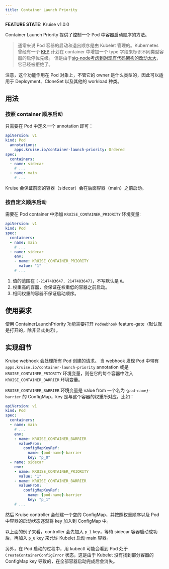 ```yaml
---
title: Container Launch Priority
---
```


**FEATURE STATE:** Kruise v1.0.0

Container Launch Priority 提供了控制一个 Pod 中容器启动顺序的方法。

> 通常来说 Pod 容器的启动和退出顺序是由 Kubelet 管理的。Kubernetes 曾经有一个 [KEP](https://github.com/kubernetes/enhancements/tree/master/keps/sig-node/753-sidecar-containers) 计划在 container 中增加一个 type 字段来标识不同类型容器的启停优先级。
> 但是由于[sig-node考虑到对现有代码架构的改动太大](https://github.com/kubernetes/enhancements/issues/753#issuecomment-713471597)，它已经被拒绝了。

注意，这个功能作用在 Pod 对象上，不管它的 owner 是什么类型的，因此可以适用于 Deployment、CloneSet 以及其他的 workload 种类。

## 用法

### 按照 container 顺序启动

只需要在 Pod 中定义一个 annotation 即可：

```yaml
apiVersion: v1
kind: Pod
  annotations:
    apps.kruise.io/container-launch-priority: Ordered
spec:
  containers:
  - name: sidecar
    # ...
  - name: main
    # ...
```

Kruise 会保证前面的容器（sidecar）会在后面容器（main）之前启动。

### 按自定义顺序启动

需要在 Pod container 中添加 `KRUISE_CONTAINER_PRIORITY` 环境变量:

```yaml
apiVersion: v1
kind: Pod
spec:
  containers:
  - name: main
    # ...
  - name: sidecar
    env:
    - name: KRUISE_CONTAINER_PRIORITY
      value: "1"
    # ...
```

1. 值的范围在 `[-2147483647, 2147483647]`，不写默认是 `0`。
2. 权重高的容器，会保证在权重低的容器之前启动。
3. 相同权重的容器不保证启动顺序。

## 使用要求

使用 ContainerLaunchPriority 功能需要打开 `PodWebhook` feature-gate（默认就是打开的，除非显式关闭）。

## 实现细节

Kruise webhook 会处理所有 Pod 创建的请求。
当 webhook 发现 Pod 中带有 `apps.kruise.io/container-launch-priority` annotation 或是 `KRUISE_CONTAINER_PRIORITY` 环境变量，则在它的每个容器中注入 `KRUISE_CONTAINER_BARRIER` 环境变量。

`KRUISE_CONTAINER_BARRIER` 环境变量是 value from 一个名为 `{pod-name}-barrier` 的 ConfigMap，key 是与这个容器的权重所对应。比如：

```yaml
apiVersion: v1
kind: Pod
spec:
  containers:
  - name: main
    # ...
    env:
    - name: KRUISE_CONTAINER_BARRIER
      valueFrom:
        configMapKeyRef:
          name: {pod-name}-barrier
          key: "p_0"
  - name: sidecar
    env:
    - name: KRUISE_CONTAINER_PRIORITY
      value: "1"
    - name: KRUISE_CONTAINER_BARRIER
      valueFrom:
        configMapKeyRef:
          name: {pod-name}-barrier
          key: "p_1"
    # ...
```

然后 Kruise controller 会创建一个空的 ConfigMap，并按照权重顺序以及 Pod 中容器的启动状态逐渐将 key 加入到 ConfigMap 中。

以上面的例子来看，controller 会先加入 `p_1` key，等待 sidecar 容器启动成功后，再加入 `p_0` key 来允许 Kubelet 启动 main 容器。

另外，在 Pod 启动的过程中，用 kubectl 可能会看到 Pod 处于 `CreateContainerConfigError` 状态，这是由于 Kubelet 没有找到部分容器的 ConfigMap key 导致的，在全部容器启动完成后会消失。
